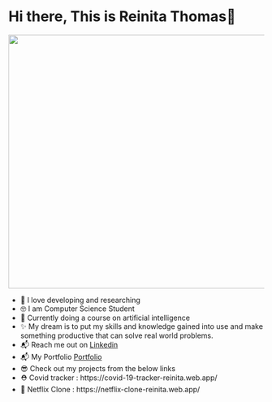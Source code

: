 <h1>Hi there, This is Reinita Thomas👋</h1>

<img src="https://miro.medium.com/max/1400/0*K2WLMTExLyida7OR.gif" width="600" height="500"  />

<ul>
<li> 💙 I love developing and researching</li>
<li> 🤓 I am Computer Science Student</li>
<li>🐤 Currently doing a course on artificial intelligence</li>
<li>✨ My dream is to put my skills and knowledge gained into use and make something productive that can solve real world problems.</li>
<li>📬 Reach me out on <a href="https://www.linkedin.com/in/reinita-thomas-27876b1b5/">Linkedin</a></li>
<li>📬 My Portfolio <a href="https://reinita-s-portfolio.web.app/">Portfolio</a></li>
<li>😎 Check out my projects from the below links</li>
<li>⛑️ Covid tracker : https://covid-19-tracker-reinita.web.app/</li>
<li>🍿 Netflix Clone : https://netflix-clone-reinita.web.app/</li>
</ul>
